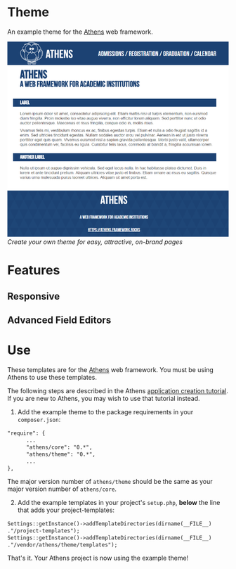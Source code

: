 # Theme

An example theme for the [Athens](https://github.com/Athens/Core) web framework.


![Example theme templates in action.](doc/assets/images/demo.png)<br>
*Create your own theme for easy, attractive, on-brand pages*

# Features

## Responsive

## Advanced Field Editors

# Use

These templates are for the [Athens](https://github.com/Athens/Core) web framework. You must be using Athens to use these templates.

The following steps are described in the Athens [application creation tutorial](https://github.com/Athens/Core/blob/master/doc/application-creation.md). If you are new to Athens, you may wish to use that tutorial instead.

1. Add the example theme to the package requirements in your `composer.json`:

  ```
  "require": {
        ...
        "athens/core": "0.*",
        "athens/theme": "0.*",
        ...
  },
  ```
  
  The major version number of `athens/theme` should be the same as your major version number of `athens/core`.

2. Add the example templates in your project's `setup.php`, **below** the line that adds your project-templates:
  ```
  Settings::getInstance()->addTemplateDirectories(dirname(__FILE__) ."/project-templates");
  Settings::getInstance()->addTemplateDirectories(dirname(__FILE__) ."/vendor/athens/theme/templates");
  ```
  
That's it. Your Athens project is now using the example theme!

